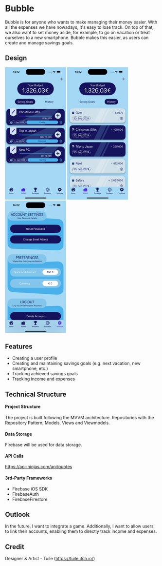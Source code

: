 # Bubble

Bubble is for anyone who wants to make managing their money easier. With all the expenses we have nowadays,
it's easy to lose track. On top of that, we also want to set money aside, for example, to go on vacation or 
treat ourselves to a new smartphone. Bubble makes this easier, as users can create and manage savings goals.

## Design
<p>
  <img src="./img/img1.png" width="200">
  <img src="./img/img2.png" width="200">
  <img src="./img/img3.png" width="200">
</p>

## Features

 - Creating a user profile
 - Creating and maintaining savings goals (e.g. next vacation, new smartphone, etc.)
 - Tracking achieved savings goals
 - Tracking income and expenses

## Technical Structure

#### Project Structure
The project is built following the MVVM architecture. Repositories with the Repository Pattern, Models, Views and Viewmodels.

#### Data Storage
Firebase will be used for data storage.

#### API Calls
https://api-ninjas.com/api/quotes

#### 3rd-Party Frameworks

- Firebase iOS SDK
- FirebaseAuth
- FirebaseFirestore

## Outlook
In the future, I want to integrate a game. Additionally, I want to allow users to link their accounts, enabling them to directly track income and expenses.

## Credit

Designer & Artist - Tuile (https://tuile.itch.io/)
